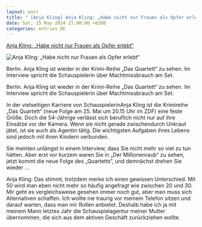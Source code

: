 ```yaml
---
layout: post
title: " [Anja Kling] Anja Kling: „Habe nicht nur Frauen als Opfer erlebt“"
date: Sat, 25 May 2024 21:00:00 +0200
categories: entries DE
---
```

[Anja Kling: „Habe nicht nur Frauen als Opfer erlebt“](https://www.morgenpost.de/vermischtes/article242415432/Anja-Kling-Habe-nicht-nur-Frauen-als-Opfer-erlebt.html)

![Anja Kling: „Habe nicht nur Frauen als Opfer erlebt“](https://img.sparknews.funkemedien.de/242415430/242415430_1716539757_v16_9_1600.jpeg)

Berlin. Anja Kling ist wieder in der Krimi-Reihe „Das Quartett“ zu sehen. Im Interview spricht die Schauspielerin über Machtmissbrauch am Set.

Berlin. Anja Kling ist wieder in der Krimi-Reihe „Das Quartett“ zu sehen. Im Interview spricht die Schauspielerin über Machtmissbrauch am Set.

In der vielseitigen Karriere von SchauspielerinAnja Kling ist die Krimireihe „Das Quartett“ (neue Folge am 25. Mai um 20.15 Uhr im ZDF) eine feste Größe. Doch die 54-Jährige verlässt sich beruflich nicht nur auf ihre Einsätze vor der Kamera. Wenn sie nicht gerade zwischendurch Unkraut jätet, ist sie auch als Agentin tätig. Die wichtigsten Aufgaben ihres Lebens sind jedoch mit ihren Kindern verbunden.

Sie meinten unlängst in einem Interview, dass Sie nicht mehr so viel zu tun hätten. Aber erst vor kurzem waren Sie in „Der Millionenraub“ zu sehen, jetzt kommt die neue Folge des „Quartetts“, und demnächst drehen Sie wieder ...

Anja Kling: Das stimmt, trotzdem merke ich einen gewissen Unterschied. Mit 50 wird man eben nicht mehr so häufig angefragt wie zwischen 20 und 30. Mir geht es vergleichsweise gesehen immer noch gut, aber man muss sich Alternativen schaffen. Ich wollte nie traurig vor meinem Telefon sitzen und darauf warten, dass man mir Rollen anbietet. Deshalb habe ich ja mit meinem Mann letztes Jahr die Schauspielagentur meiner Mutter übernommen, die sich aus dem aktiven Geschäft zurückziehen wollte.

